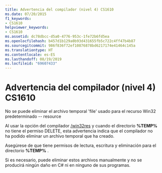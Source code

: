 ```yaml
---
title: Advertencia del compilador (nivel 4) CS1610
ms.date: 07/20/2015
f1_keywords:
- CS1610
helpviewer_keywords:
- CS1610
ms.assetid: dc78dbcc-d5a0-4776-953c-1fe72b6fd5ea
ms.openlocfilehash: b457d1b129a0b93d431655fb5c722c4ff47b4b87
ms.sourcegitcommit: 986f836f72ef10876878bd6217174e41464c145a
ms.translationtype: HT
ms.contentlocale: es-ES
ms.lasthandoff: 08/19/2019
ms.locfileid: "69607433"
---
```

# <a name="compiler-warning-level-4-cs1610"></a>Advertencia del compilador (nivel 4) CS1610
No se puede eliminar el archivo temporal 'file' usado para el recurso Win32 predeterminado -- resource  
  
 Al usar la opción del compilador [/win32res](../compiler-options/win32res-compiler-option.md) y cuando el directorio **%TEMP%** no tiene el permiso DELETE, esta advertencia indica que el compilador no ha podido eliminar un archivo temporal que ha creado.  
  
 Asegúrese de que tiene permisos de lectura, escritura y eliminación para el directorio **%TEMP%** .  
  
 Si es necesario, puede eliminar estos archivos manualmente y no se producirá ningún daño en C# ni en ninguno de sus programas.
